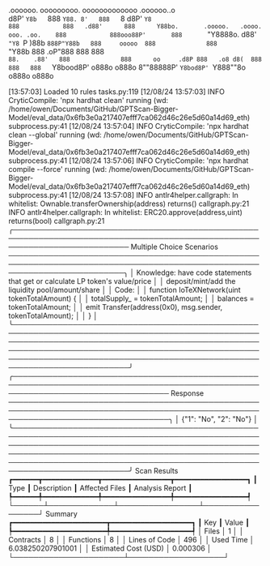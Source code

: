 

  .oooooo.    ooooooooo.   ooooooooooooo  .oooooo..o                                 
 d8P'  `Y8b   `888   `Y88. 8'   888   `8 d8P'    `Y8                                 
888            888   .d88'      888      Y88bo.       .ooooo.   .oooo.   ooo. .oo.   
888            888ooo88P'       888       `"Y8888o.  d88' `"Y8 `P  )88b  `888P"Y88b  
888     ooooo  888              888           `"Y88b 888        .oP"888   888   888  
`88.    .88'   888              888      oo     .d8P 888   .o8 d8(  888   888   888  
 `Y8bood8P'   o888o            o888o     8""88888P'  `Y8bod8P' `Y888""8o o888o o888o                                                        


                                                                   

[13:57:03] Loaded 10 rules                                                                                                                                                                                                                                             tasks.py:119
[12/08/24 13:57:03] INFO     CryticCompile: 'npx hardhat clean' running (wd: /home/owen/Documents/GitHub/GPTScan-Bigger-Model/eval_data/0x6fb3e0a217407efff7ca062d46c26e5d60a14d69_eth)                                                                            subprocess.py:41
[12/08/24 13:57:04] INFO     CryticCompile: 'npx hardhat clean --global' running (wd: /home/owen/Documents/GitHub/GPTScan-Bigger-Model/eval_data/0x6fb3e0a217407efff7ca062d46c26e5d60a14d69_eth)                                                                   subprocess.py:41
[12/08/24 13:57:06] INFO     CryticCompile: 'npx hardhat compile --force' running (wd: /home/owen/Documents/GitHub/GPTScan-Bigger-Model/eval_data/0x6fb3e0a217407efff7ca062d46c26e5d60a14d69_eth)                                                                  subprocess.py:41
[12/08/24 13:57:08] INFO     antlr4helper.callgraph: In whitelist: Ownable.transferOwnership(address) returns()                                                                                                                                                     callgraph.py:21
                    INFO     antlr4helper.callgraph: In whitelist: ERC20.approve(address,uint) returns(bool)                                                                                                                                                        callgraph.py:21
╭─────────────────────────────────────────────────────────────────────────────────────────────────────────────────────────── Multiple Choice Scenarios ───────────────────────────────────────────────────────────────────────────────────────────────────────────────────────────╮
│ Knowledge: have code statements that get or calculate LP token's value/price                                                                                                                                                                                                    │
│ deposit/mint/add the liquidity pool/amount/share                                                                                                                                                                                                                                │
│ Code:                                                                                                                                                                                                                                                                           │
│     function IoTeXNetwork(uint tokenTotalAmount) {                                                                                                                                                                                                                              │
│         totalSupply_ = tokenTotalAmount;                                                                                                                                                                                                                                        │
│         balances = tokenTotalAmount;                                                                                                                                                                                                                                            │
│         emit Transfer(address(0x0), msg.sender, tokenTotalAmount);                                                                                                                                                                                                              │
│     }                                                                                                                                                                                                                                                                           │
╰─────────────────────────────────────────────────────────────────────────────────────────────────────────────────────────────────────────────────────────────────────────────────────────────────────────────────────────────────────────────────────────────────────────────────╯
╭─────────────────────────────────────────────────────────────────────────────────────────────────────────────────────────────────── Response ────────────────────────────────────────────────────────────────────────────────────────────────────────────────────────────────────╮
│ {"1": "No", "2": "No"}                                                                                                                                                                                                                                                          │
╰─────────────────────────────────────────────────────────────────────────────────────────────────────────────────────────────────────────────────────────────────────────────────────────────────────────────────────────────────────────────────────────────────────────────────╯
                      Scan Results                       
┏━━━━━━┳━━━━━━━━━━━━━┳━━━━━━━━━━━━━━━━┳━━━━━━━━━━━━━━━━━┓
┃ Type ┃ Description ┃ Affected Files ┃ Analysis Report ┃
┡━━━━━━╇━━━━━━━━━━━━━╇━━━━━━━━━━━━━━━━╇━━━━━━━━━━━━━━━━━┩
└──────┴─────────────┴────────────────┴─────────────────┘
                  Summary                   
┏━━━━━━━━━━━━━━━━━━━━━━┳━━━━━━━━━━━━━━━━━━━┓
┃ Key                  ┃ Value             ┃
┡━━━━━━━━━━━━━━━━━━━━━━╇━━━━━━━━━━━━━━━━━━━┩
│ Files                │ 1                 │
│ Contracts            │ 8                 │
│ Functions            │ 8                 │
│ Lines of Code        │ 496               │
│ Used Time            │ 6.038250207901001 │
│ Estimated Cost (USD) │ 0.000306          │
└──────────────────────┴───────────────────┘
